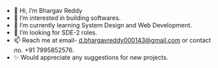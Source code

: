 - 👋 Hi, I’m Bhargav Reddy
- 👀 I’m interested in building softwares.
- 🌱 I’m currently learning System Design and Web Development.
- 💞️ I’m looking for SDE-2 roles.
- 📫 Reach me at email- d.bhargavreddy000143@gmail.com or contact no. +91 7995852576.
- ✨ Would appreciate any suggestions for new projects.

<!---
BhargavReddy461/BhargavReddy461 is a ✨ special ✨ repository because its `README.md` (this file) appears on your GitHub profile.
You can click the Preview link to take a look at your changes.
--->
